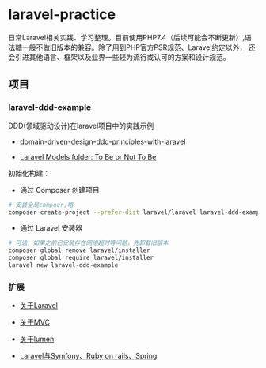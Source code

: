 # laravel-practice

日常Laravel相关实践、学习整理。目前使用PHP7.4（后续可能会不断更新）,语法糖一般不做旧版本的兼容。除了用到PHP官方PSR规范、Laravel约定以外，
还会引进其他语言、框架以及业界一些较为流行或认可的方案和设计规范。
  

## 项目

### laravel-ddd-example

 DDD(领域驱动设计)在laravel项目中的实践示例

- <a href="https://content-garden.com/domain-driven-design-ddd-principles-with-laravel" target="_blank">domain-driven-design-ddd-principles-with-laravel</a>

- <a href="https://laraveldaily.com/laravel-models-folder-not/" target="_blank">Laravel Models folder: To Be or Not To Be</a>


 初始化构建：

-  通过 Composer 创建项目

```bash
# 安装全局compoer,略
composer create-project --prefer-dist laravel/laravel laravel-ddd-example
```

-  通过 Laravel 安装器 

```bash
# 可选，如果之前已安装存在网络超时等问题，先卸载旧版本
composer global remove laravel/installer
composer global require laravel/installer
laravel new laravel-ddd-example
```
    
###  扩展

- [关于Laravel](docs/ABOUT_LARAVEL.md)

- [关于MVC](docs/ABOUT_MVC.md)

- [关于lumen](docs/ABOUT_LUMEN.md)

- [Laravel与Symfony、Ruby on rails、Spring](docs/COMPARE.md)

